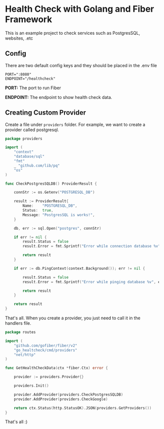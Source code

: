 # Health Check with Golang and Fiber Framework

This is an example project to check services such as PostgresSQL, websites, .etc

## Config

There are two default config keys and they should be placed in the .env file

```dotenv
PORT=":8080"
ENDPOINT="/healthcheck"
```

**PORT:** The port to run Fiber

**ENDPOINT:** The endpoint to show health check data.

## Creating Custom Provider

Create a file under `providers` folder. For example, we want to create a provider called postgresql.

```go
package providers

import (
	"context"
	"database/sql"
	"fmt"
	_ "github.com/lib/pq"
	"os"
)

func CheckPostgresSQLDB() ProviderResult {

	connStr := os.Getenv("POSTGRESQL_DB")

	result := ProviderResult{
		Name:    "POSTGRESQL_DB",
		Status:  true,
		Message: "PostgresSQL is works!",
	}

	db, err := sql.Open("postgres", connStr)

	if err != nil {
		result.Status = false
		result.Error = fmt.Sprintf("Error while connection database %v", err)

		return result
	}

	if err := db.PingContext(context.Background()); err != nil {

		result.Status = false
		result.Error = fmt.Sprintf("Error while pinging database %v", err)

		return result
	}

	return result
}

```

That's all. When you create a provider, you just need to call it in the handlers file.

```go
package routes

import (
	"github.com/gofiber/fiber/v2"
	"go_healtcheck/cmd/providers"
	"net/http"
)

func GetHealthCheckData(ctx *fiber.Ctx) error {

	provider := providers.Provider{}

	providers.Init()

	provider.AddProvider(providers.CheckPostgresSQLDB)
	provider.AddProvider(providers.CheckGoogle)

	return ctx.Status(http.StatusOK).JSON(providers.GetProviders())
}
```

That's all :)